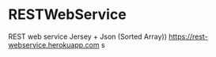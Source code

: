 # RESTWebService
REST web service Jersey + Json (Sorted Array))
https://rest-webservice.herokuapp.com
s
